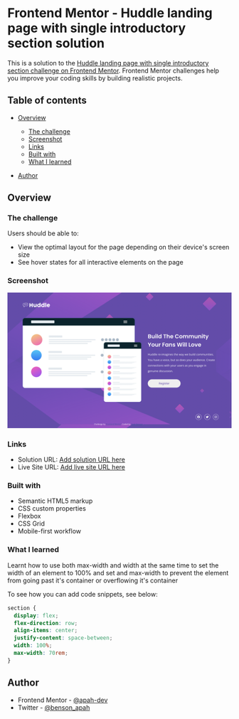 # Frontend Mentor - Huddle landing page with single introductory section solution

This is a solution to the [Huddle landing page with single introductory section challenge on Frontend Mentor](https://www.frontendmentor.io/challenges/huddle-landing-page-with-a-single-introductory-section-B_2Wvxgi0). Frontend Mentor challenges help you improve your coding skills by building realistic projects.

## Table of contents

- [Overview](#overview)

  - [The challenge](#the-challenge)
  - [Screenshot](#screenshot)
  - [Links](#links)
  - [Built with](#built-with)
  - [What I learned](#what-i-learned)

- [Author](#author)

## Overview

### The challenge

Users should be able to:

- View the optimal layout for the page depending on their device's screen size
- See hover states for all interactive elements on the page

### Screenshot

![](./screenshot.png)

### Links

- Solution URL: [Add solution URL here](https://github.com/apah-dev/huddle-landing-page.git)
- Live Site URL: [Add live site URL here](https://apah-dev.github.io/huddle-landing-page/)

### Built with

- Semantic HTML5 markup
- CSS custom properties
- Flexbox
- CSS Grid
- Mobile-first workflow

### What I learned

Learnt how to use both max-width and width at the same time to set the width of an element to 100% and set and max-width to prevent the element from going past it's container or overflowing it's container

To see how you can add code snippets, see below:

```css
section {
  display: flex;
  flex-direction: row;
  align-items: center;
  justify-content: space-between;
  width: 100%;
  max-width: 70rem;
}
```

## Author

- Frontend Mentor - [@apah-dev](https://www.frontendmentor.io/profile/apah-dev)
- Twitter - [@benson_apah](https://www.twitter.com/benson_apah)
